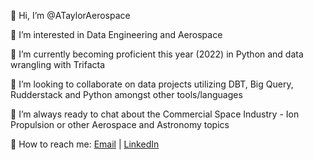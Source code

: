 👋 Hi, I’m @ATaylorAerospace

👀 I’m interested in Data Engineering and Aerospace

🌱 I’m currently becoming proficient this year (2022) in Python and data wrangling with Trifacta

💞️ I’m looking to collaborate on data projects utilizing DBT, Big Query, Rudderstack and Python amongst other tools/languages

🚀 I’m always ready to chat about the Commercial Space Industry - Ion Propulsion or other Aerospace and Astronomy topics

📨 How to reach me: <a href = "mailto: ameedtaylor@gmail.com">Email</a> |  <a href = "https://www.linkedin.com/in/ameedtaylor">LinkedIn</a>
